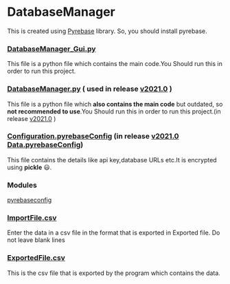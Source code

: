 # DatabaseManager
This is created using [Pyrebase](https://www.google.com/url?sa=t&rct=j&q=&esrc=s&source=web&cd=&cad=rja&uact=8&ved=2ahUKEwjfxu7pvMHwAhWGxDgGHZDGBUQQFjAAegQIAxAD&url=https%3A%2F%2Fgithub.com%2Fthisbejim%2FPyrebase&usg=AOvVaw3M-gToG4PxKyNqNWmA8c2I) library.
So, you should install pyrebase.

### [DatabaseManager_Gui.py](https://github.com/RKS200/DatabaseManager/blob/main/DataManager_Gui.py)
This file is a python file which contains the main code.You Should run this in order to run this project.
### [DatabaseManager.py](https://github.com/RKS200/DatabaseManager/blob/main/DatabaseManager.py) ( used in release [v2021.0](https://github.com/RKS200/DatabaseManager/releases/tag/v2021.0) )
This file is a python file which **also contains  the main code** but outdated, so **not recommended to use**.You Should run this in order to run this project.(in release [v2021.0](https://github.com/RKS200/DatabaseManager/releases/tag/v2021.0) )
### [Configuration.pyrebaseConfig](https://github.com/RKS200/DatabaseManager/blob/main/Configuration.pyrebaseConfig) (in release [v2021.0](https://github.com/RKS200/DatabaseManager/releases/tag/v2021.0) [Data.pyrebaseConfig](https://github.com/RKS200/DatabaseManager/blob/main/Data.pyrebaseConfig))
This file contains the details like api key,database URLs etc.It is encrypted using **pickle** :smiley:.
### Modules
[pyrebaseconfig](https://github.com/RKS200/DatabaseManager/blob/main/pyrebaseconfig.py)
### [ImportFile.csv](https://github.com/RKS200/DatabaseManager/blob/main/ImportFile.csv)
Enter the data in a csv file in the format that is exported in Exported file.
Do not leave blank lines
### [ExportedFile.csv](https://github.com/RKS200/DatabaseManager/blob/main/ExportedFile.csv)
This is the csv file that is exported by the program which contains the data.
